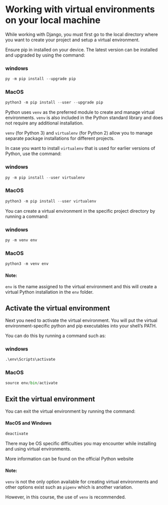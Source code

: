 # Working with virtual environments on your local machine

While working with Django, you must first go to the local directory where you want to create your project and setup a virtual environment. 

Ensure pip in installed on your device. The latest version can be installed and upgraded by using the command:

### windows

```python
py -m pip install --upgrade pip
```

### MacOS

```python
python3 -m pip install --user --upgrade pip
```

Python uses `venv` as the preferred module to create and manage virtual environments. `venv` is also included in the Python standard library and does not require any additional installation. 

`venv` (for Python 3) and `virtualenv` (for Python 2) allow you to manage separate package installations for different projects. 

In case you want to install `virtualenv` that is used for earlier versions of Python, use the command:

### windows

```python
py -m pip install --user virtualenv
```

### MacOS

```python
python3 -m pip install --user virtualenv
```

You can create a virtual environment in the specific project directory by running a command:

### windows

```python
py -m venv env
```

### MacOS

```python
python3 -m venv env
```

#### Note:
`env` is the name assigned to the virtual environment and this will create a virtual Python installation in the `env` folder.

## Activate the virtual environment

Next you need to activate the virtual environment. You will put the virtual environment-specific python and pip executables into your shell’s PATH.

You can do this by running a command such as:

### windows

```python
.\env\Scripts\activate
```

### MacOS

```python
source env/bin/activate
```

## Exit the virtual environment
You can exit the virtual environment by running the command:

####  MacOS and Windows 
```python
deactivate 
```
There may be OS specific difficulties you may encounter while installing and using virtual environments. 

More information can be found on the official Python website

#### Note: 
`venv` is not the only option available for creating virtual environments and other options exist such as `pipenv` which is another variation. 

However, in this course, the use of `venv` is recommended. 